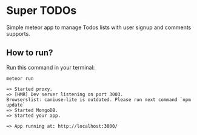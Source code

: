 # Super TODOs

Simple meteor app to manage Todos lists with user signup and comments supports.

## How to run?

Run this command in your terminal:

```console
meteor run

=> Started proxy.
=> [HMR] Dev server listening on port 3003.
Browserslist: caniuse-lite is outdated. Please run next command `npm update`
=> Started MongoDB.
=> Started your app.

=> App running at: http://localhost:3000/
```
